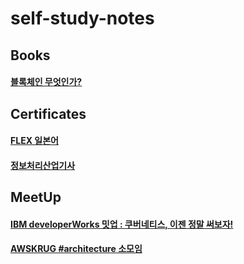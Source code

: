 # self-study-notes

## Books
#### [블록체인 무엇인가?](https://github.com/tooget/self-study-in-private/blob/master/doc/books/블록체인무엇인가_ISBN_979-11-88612-92-5.md)

## Certificates
#### [FLEX 일본어](https://github.com/tooget/self-study-in-private/blob/master/doc/certificates/FLEX-Japanese/)
#### [정보처리산업기사](https://github.com/tooget/self-study-in-private/blob/master/doc/certificates/Industrial-Engineer-Information-Processing.md)

## MeetUp
#### [IBM developerWorks 밋업 : 쿠버네티스, 이젠 정말 써보자!](https://github.com/tooget/self-study-in-private/blob/master/doc/meetup/IBM-developerWorks-k8s-20180226.md)
#### [AWSKRUG #architecture 소모임](https://github.com/tooget/self-study-in-private/blob/master/doc/meetup/awskrug-architecture.md)
